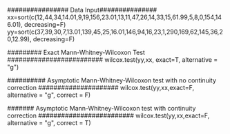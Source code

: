 
################ Data Input###############
xx=sort(c(12,44,34,14.01,9,19,156,23.01,13,11,47,26,14,33,15,61.99,5,8,0,154,146.01), decreasing=F)
yy=sort(c(37,39,30,7,13.01,139,45,25,16.01,146,94,16,23,1,290,169,62,145,36,20,12.99), decreasing=F)

######### Exact Mann-Whitney-Wilcoxon Test #########################
wilcox.test(yy,xx, exact=T, alternative = "g")


########## Asymptotic Mann-Whitney-Wilcoxon test with  no continuity correction #####################
wilcox.test(yy,xx,exact=F, alternative = "g", correct = F)


####### Asymptotic Mann-Whitney-Wilcoxon test with continuity correction #########################
wilcox.test(yy,xx,exact=F, alternative = "g", correct = T)

